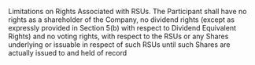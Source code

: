 Limitations  on  Rights  Associated  with  RSUs.  The  Participant  shall  have  no
rights as a shareholder of the Company, no dividend rights (except as expressly provided in Section 5(b)
with respect to Dividend Equivalent Rights) and no voting rights, with respect to the RSUs or any Shares
underlying or issuable in respect of such RSUs until such Shares are actually issued to and held of record